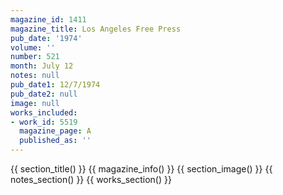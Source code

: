 ```yaml
---
magazine_id: 1411
magazine_title: Los Angeles Free Press
pub_date: '1974'
volume: ''
number: 521
month: July 12
notes: null
pub_date1: 12/7/1974
pub_date2: null
image: null
works_included:
- work_id: 5519
  magazine_page: A
  published_as: ''
---
```


{{ section_title() }}
{{ magazine_info() }}
{{ section_image() }}
{{ notes_section() }}
{{ works_section() }}
